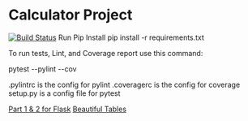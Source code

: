 # Calculator Project
[![Build Status](https://app.travis-ci.com/svoishnis/calc2.svg?branch=part5)](https://app.travis-ci.com/svoishnis/calc2)
Run Pip Install
pip install -r requirements.txt

To run tests, Lint, and Coverage report use this command:

pytest  --pylint --cov

.pylintrc is the config for pylint
.coveragerc is the config for coverage
setup.py is a config file for pytest

[Part 1 & 2 for Flask](https://github.com/svoishnis/calc2/blob/flask/app/static/images/Flask%20HW%20Assignment.png)
[Beautiful Tables](https://github.com/svoishnis/calc2/blob/flask/app/static/images/Beautiful%Tables%Assignment.png)